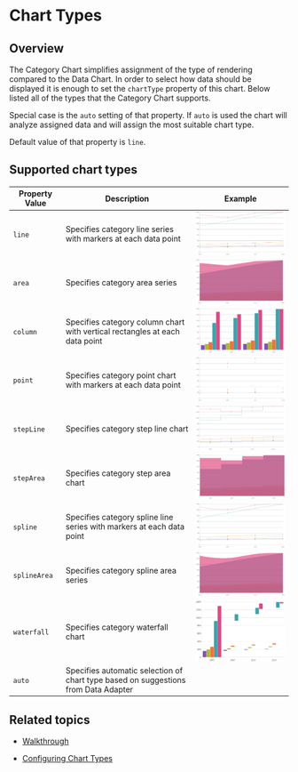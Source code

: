 ﻿<!--
|metadata|
{
    "fileName": "categorychart-chart-types",
    "controlName": "igCategoryChart",
    "tags": ["API", "CategoryChart", "Axes"]
}
|metadata|
-->

# Chart Types

## Overview

The Category Chart simplifies assignment of the type of rendering compared to the Data Chart.
In order to select how data should be displayed it is enough to set the `chartType` property of this chart.
Below listed all of the types that the Category Chart supports.

Special case is the `auto` setting of that property. If `auto` is used the chart will analyze assigned data and will assign the most suitable chart type.

Default value of that property is `line`.

## Supported chart types

Property Value|Description|Example
---|---|---
`line`|Specifies category line series with markers at each data point|![](images/chart-type-line.png)
`area`|Specifies category area series|![](images/chart-type-area.png)
`column`|Specifies category column chart with vertical rectangles at each data point|![](images/chart-type-column.png)
`point`|Specifies category point chart with markers at each data point|![](images/chart-type-point.png)
`stepLine`|Specifies category step line chart|![](images/chart-type-stepline.png)
`stepArea`|Specifies category step area chart|![](images/chart-type-steparea.png)
`spline`|Specifies category spline line series with markers at each data point|![](images/chart-type-spline.png)
`splineArea`|Specifies category spline area series|![](images/chart-type-splinearea.png)
`waterfall`|Specifies category waterfall chart|![](images/chart-type-waterfall.png)
`auto`|Specifies automatic selection of chart type based on suggestions from Data Adapter

## Related topics

- [Walkthrough](categorychart-walkthrough.html)

- [Configuring Chart Types](categorychart-configuring-chart-types.html)